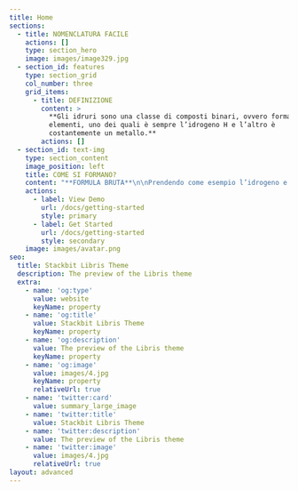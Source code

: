 ```yaml
---
title: Home
sections:
  - title: NOMENCLATURA FACILE
    actions: []
    type: section_hero
    image: images/image329.jpg
  - section_id: features
    type: section_grid
    col_number: three
    grid_items:
      - title: DEFINIZIONE
        content: >
          **Gli idruri sono una classe di composti binari, ovvero formati da due
          elementi, uno dei quali è sempre l’idrogeno H e l’altro è
          costantemente un metallo.**
        actions: []
  - section_id: text-img
    type: section_content
    image_position: left
    title: COME SI FORMANO?
    content: "**FORMULA BRUTA**\n\nPrendendo come esempio l’idrogeno e il ferro, bisogna innanzitutto sapere le valenze. Valenza H= 1 e valenze Fe= 2 e 3 ma in questo caso 2. Nei composti binari, per scrivere la formula bruta, è necessario invertire le valenze degli elementi, quindi il composto sarà FeH2\_(1 non si scrive).\n\nN.B.:\_negli idruri l’idrogeno è posizionato sempre dopo il metallo perché ha l’elettronegatività costantemente superiore.\n\n**NOME**\n\nPer quanto riguarda il nome si scrive sempre idruro seguito da:\n\n\_\n\n\_1.\_ di + NOME DELL’ELEMENTO se quest’ultimo ha solo un numero come valenza.\n\n*   *NaH idruro di sodio*\n\n\_\n\n2\\. NOME DELL’ELEMENTO con le seguenti desinenze in base alla valenza utilizzata:\n\n\_\_\_\_ -ico se si usa la valenza più alta, -oso se si usa la più bassa.\n\n\_\n\n*   *FeH2\_idruro ferroso*\n\n<!---->\n\n*   *FeH3\_idruro ferrico*\n\n\_\n\nN.B.:\_per alcuni elementi si usano altre radici come ad esempio per l’oro che si scrive aurico o auroso.\n\n\_\n\nInoltre alcuni composti vengono chiamati con altri nomi:\n\n*   *CH4\_metano*\n\n<!---->\n\n*   *NH3\_ammoniaca*\n\n<!---->\n\n*   *PH3\_fosfina*\n"
    actions:
      - label: View Demo
        url: /docs/getting-started
        style: primary
      - label: Get Started
        url: /docs/getting-started
        style: secondary
    image: images/avatar.png
seo:
  title: Stackbit Libris Theme
  description: The preview of the Libris theme
  extra:
    - name: 'og:type'
      value: website
      keyName: property
    - name: 'og:title'
      value: Stackbit Libris Theme
      keyName: property
    - name: 'og:description'
      value: The preview of the Libris theme
      keyName: property
    - name: 'og:image'
      value: images/4.jpg
      keyName: property
      relativeUrl: true
    - name: 'twitter:card'
      value: summary_large_image
    - name: 'twitter:title'
      value: Stackbit Libris Theme
    - name: 'twitter:description'
      value: The preview of the Libris theme
    - name: 'twitter:image'
      value: images/4.jpg
      relativeUrl: true
layout: advanced
---
```

